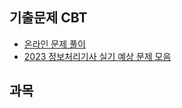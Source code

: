 ## 기출문제 CBT
- [온라인 문제 풀이](https://newbt.kr/%EC%8B%9C%ED%97%98/%EC%A0%95%EB%B3%B4%EC%B2%98%EB%A6%AC%EA%B8%B0%EC%82%AC%20%EC%8B%A4%EA%B8%B0)
- [2023 정보처리기사 실기 예상 문제 모음](https://complainrevolutionist.tistory.com/83)

## 과목
